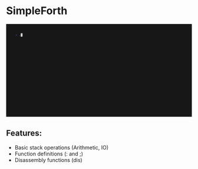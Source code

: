 # SimpleForth
![](https://github.com/Fhoughton/SimpleForth/blob/master/demo.gif)

## Features:
- Basic stack operations (Arithmetic, IO)
- Function definitions (: and ;)
- Disassembly functions (dis)
